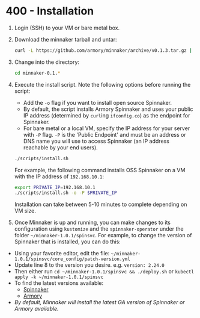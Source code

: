# 400 - Installation

1. Login (SSH) to your VM or bare metal box.
2. Download the minnaker tarball and untar:

    ```bash
    curl -L https://github.com/armory/minnaker/archive/v0.1.3.tar.gz | tar -zxv
    ```

3. Change into the directory:

    ```bash
    cd minnaker-0.1.*
    ```

4. Execute the install script. Note the following options before running the script:
     * Add the `-o` flag if you want to install open source Spinnaker.
     * By default, the script installs Armory Spinnaker and uses your public IP address (determined by `curl`ing `ifconfig.co`) as the endpoint for Spinnaker.
     * For bare metal or a local VM, specify the IP address for your server with `-P` flag. `-P` is the 'Public Endpoint' and must be an address or DNS name you will use to access Spinnaker (an IP address reachable by your end users).

    ```bash
    ./scripts/install.sh
    ```
    
    For example, the following command installs OSS Spinnaker on a VM with the IP address of `192.168.10.1`:

    ```bash
    export PRIVATE_IP=192.168.10.1
    ./scripts/install.sh -o -P $PRIVATE_IP
    ```

    Installation can take between 5-10 minutes to complete depending on VM size.

5. Once Minnaker is up and running, you can make changes to its configuration using `kustomize` and the `spinnaker-operator` under the folder `~/minnaker-1.0.1/spinsvc`.  For example, to change the version of Spinnaker that is installed, you can do this:

  * Using your favorite editor, edit the file: `~/minnaker-1.0.1/spinsvc/core_config/patch-version.yml`
  * Update line 8 to the version you desire. e.g. `version: 2.24.0`
  * Then either run `cd ~/minnaker-1.0.1/spinsvc && ./deploy.sh` or `kubectl apply -k ~/minnaker-1.0.1/spinsvc`
  * To find the latest versions available:
      * [Spinnaker](https://spinnaker.io/community/releases/versions/#latest-stable)
      * [Armory](https://docs.armory.io/docs/release-notes/rn-armory-spinnaker/)
  * *By default, Minnaker will install the latest GA version of Spinnaker or Armory available.*
